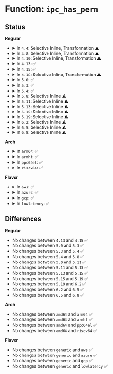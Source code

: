 # Function: <code>ipc_has_perm</code>

## Status
<b>Regular</b>
<ul>
<li>
<details>
<summary>In <code>4.4</code>: Selective Inline, Transformation ⚠️</summary>

**Collision:** Unique Static

**Inline:** Selective

**Transformation:** True

**Instances:**

```
In security/selinux/hooks.c (ffffffff81346290)
Location: security/selinux/hooks.c:5196
Inline: True
Direct callers:
  - security/selinux/hooks.c:selinux_sem_semop
  - security/selinux/hooks.c:selinux_shm_shmat
  - security/selinux/hooks.c:selinux_ipc_permission
```
**Symbols:**

```
ffffffff81346290-ffffffff813462fc: ipc_has_perm.isra.28 (STB_LOCAL)
```
</details>
</li>
<li>
<details>
<summary>In <code>4.8</code>: Selective Inline, Transformation ⚠️</summary>

**Collision:** Unique Static

**Inline:** Selective

**Transformation:** True

**Instances:**

```
In security/selinux/hooks.c (ffffffff8137b9e0)
Location: security/selinux/hooks.c:5340
Inline: True
Direct callers:
  - security/selinux/hooks.c:selinux_ipc_permission
  - security/selinux/hooks.c:selinux_sem_semop
  - security/selinux/hooks.c:selinux_shm_shmat
```
**Symbols:**

```
ffffffff8137b9e0-ffffffff8137ba4c: ipc_has_perm.isra.29 (STB_LOCAL)
```
</details>
</li>
<li>
<details>
<summary>In <code>4.10</code>: Selective Inline, Transformation ⚠️</summary>

**Collision:** Unique Static

**Inline:** Selective

**Transformation:** True

**Instances:**

```
In security/selinux/hooks.c (ffffffff81391e50)
Location: security/selinux/hooks.c:5421
Inline: True
Direct callers:
  - security/selinux/hooks.c:selinux_ipc_permission
  - security/selinux/hooks.c:selinux_sem_semop
  - security/selinux/hooks.c:selinux_shm_shmat
```
**Symbols:**

```
ffffffff81391e50-ffffffff81391ebc: ipc_has_perm.isra.31 (STB_LOCAL)
```
</details>
</li>
<li>
<details>
<summary>In <code>4.13</code>: ✅</summary>

```c
int ipc_has_perm(struct kern_ipc_perm *ipc_perms, u32 perms);
```

**Collision:** Unique Static

**Inline:** No

**Transformation:** False

**Instances:**

```
In security/selinux/hooks.c (ffffffff813a3d20)
Location: security/selinux/hooks.c:5367
Inline: False
Direct callers:
  - security/selinux/hooks.c:selinux_ipc_permission
  - security/selinux/hooks.c:selinux_ipc_permission
  - security/selinux/hooks.c:selinux_sem_semop
  - security/selinux/hooks.c:selinux_shm_shmat
```
**Symbols:**

```
ffffffff813a3d20-ffffffff813a3d92: ipc_has_perm (STB_LOCAL)
```
</details>
</li>
<li>
<details>
<summary>In <code>4.15</code>: ✅</summary>

```c
int ipc_has_perm(struct kern_ipc_perm *ipc_perms, u32 perms);
```

**Collision:** Unique Static

**Inline:** No

**Transformation:** False

**Instances:**

```
In security/selinux/hooks.c (ffffffff813c9d00)
Location: security/selinux/hooks.c:5382
Inline: False
Direct callers:
  - security/selinux/hooks.c:selinux_ipc_permission
  - security/selinux/hooks.c:selinux_ipc_permission
  - security/selinux/hooks.c:selinux_sem_semop
  - security/selinux/hooks.c:selinux_shm_shmat
```
**Symbols:**

```
ffffffff813c9d00-ffffffff813c9d72: ipc_has_perm (STB_LOCAL)
```
</details>
</li>
<li>
<details>
<summary>In <code>4.18</code>: Selective Inline, Transformation ⚠️</summary>

**Collision:** Unique Static

**Inline:** Selective

**Transformation:** True

**Instances:**

```
In security/selinux/hooks.c (ffffffff813fb040)
Location: security/selinux/hooks.c:5953
Inline: True
Direct callers:
  - security/selinux/hooks.c:selinux_ipc_permission
  - security/selinux/hooks.c:selinux_sem_semop
  - security/selinux/hooks.c:selinux_shm_shmat
```
**Symbols:**

```
ffffffff813fb040-ffffffff813fb0b2: ipc_has_perm.isra.39 (STB_LOCAL)
```
</details>
</li>
<li>
<details>
<summary>In <code>5.0</code>: ✅</summary>

```c
int ipc_has_perm(struct kern_ipc_perm *ipc_perms, u32 perms);
```

**Collision:** Unique Static

**Inline:** No

**Transformation:** False

**Instances:**

```
In security/selinux/hooks.c (ffffffff81414ee0)
Location: security/selinux/hooks.c:5645
Inline: False
Direct callers:
  - security/selinux/hooks.c:selinux_ipc_permission
  - security/selinux/hooks.c:selinux_ipc_permission
  - security/selinux/hooks.c:selinux_sem_semop
  - security/selinux/hooks.c:selinux_shm_shmat
```
**Symbols:**

```
ffffffff81414ee0-ffffffff81414f57: ipc_has_perm (STB_LOCAL)
```
</details>
</li>
<li>
<details>
<summary>In <code>5.3</code>: ✅</summary>

```c
int ipc_has_perm(struct kern_ipc_perm *ipc_perms, u32 perms);
```

**Collision:** Unique Static

**Inline:** No

**Transformation:** False

**Instances:**

```
In security/selinux/hooks.c (ffffffff81442820)
Location: security/selinux/hooks.c:5844
Inline: False
Direct callers:
  - security/selinux/hooks.c:selinux_ipc_permission
  - security/selinux/hooks.c:selinux_ipc_permission
  - security/selinux/hooks.c:selinux_sem_semop
  - security/selinux/hooks.c:selinux_shm_shmat
```
**Symbols:**

```
ffffffff81442820-ffffffff81442897: ipc_has_perm (STB_LOCAL)
```
</details>
</li>
<li>
<details>
<summary>In <code>5.4</code>: ✅</summary>

```c
int ipc_has_perm(struct kern_ipc_perm *ipc_perms, u32 perms);
```

**Collision:** Unique Static

**Inline:** No

**Transformation:** False

**Instances:**

```
In security/selinux/hooks.c (ffffffff8145c2f0)
Location: security/selinux/hooks.c:5902
Inline: False
Direct callers:
  - security/selinux/hooks.c:selinux_ipc_permission
  - security/selinux/hooks.c:selinux_ipc_permission
  - security/selinux/hooks.c:selinux_sem_semop
  - security/selinux/hooks.c:selinux_shm_shmat
```
**Symbols:**

```
ffffffff8145c2f0-ffffffff8145c36f: ipc_has_perm (STB_LOCAL)
```
</details>
</li>
<li>
<details>
<summary>In <code>5.8</code>: Selective Inline ⚠️</summary>

```c
int ipc_has_perm(struct kern_ipc_perm *ipc_perms, u32 perms);
```

**Collision:** Unique Static

**Inline:** Selective

**Transformation:** False

**Instances:**

```
In security/selinux/hooks.c (ffffffff814b488c)
Location: security/selinux/hooks.c:5900
Inline: True
Inline callers:
  - security/selinux/hooks.c:selinux_sem_semop
  - security/selinux/hooks.c:selinux_shm_shmat
Direct callers:
  - security/selinux/hooks.c:selinux_ipc_permission
  - security/selinux/hooks.c:selinux_ipc_permission
  - security/selinux/hooks.c:selinux_sem_semctl
  - security/selinux/hooks.c:selinux_shm_shmctl
```
**Symbols:**

```
ffffffff814af7a0-ffffffff814af81f: ipc_has_perm (STB_LOCAL)
```
</details>
</li>
<li>
<details>
<summary>In <code>5.11</code>: Selective Inline ⚠️</summary>

```c
int ipc_has_perm(struct kern_ipc_perm *ipc_perms, u32 perms);
```

**Collision:** Unique Static

**Inline:** Selective

**Transformation:** False

**Instances:**

```
In security/selinux/hooks.c (ffffffff814d2013)
Location: security/selinux/hooks.c:5916
Inline: True
Inline callers:
  - security/selinux/hooks.c:selinux_sem_semop
  - security/selinux/hooks.c:selinux_shm_shmat
Direct callers:
  - security/selinux/hooks.c:selinux_ipc_permission
  - security/selinux/hooks.c:selinux_ipc_permission
  - security/selinux/hooks.c:selinux_sem_semctl
  - security/selinux/hooks.c:selinux_shm_shmctl
```
**Symbols:**

```
ffffffff814cd240-ffffffff814cd2bf: ipc_has_perm (STB_LOCAL)
```
</details>
</li>
<li>
<details>
<summary>In <code>5.13</code>: Selective Inline ⚠️</summary>

```c
int ipc_has_perm(struct kern_ipc_perm *ipc_perms, u32 perms);
```

**Collision:** Unique Static

**Inline:** Selective

**Transformation:** False

**Instances:**

```
In security/selinux/hooks.c (ffffffff814d86b3)
Location: security/selinux/hooks.c:6080
Inline: True
Inline callers:
  - security/selinux/hooks.c:selinux_sem_semop
  - security/selinux/hooks.c:selinux_shm_shmat
Direct callers:
  - security/selinux/hooks.c:selinux_ipc_permission
  - security/selinux/hooks.c:selinux_ipc_permission
  - security/selinux/hooks.c:selinux_sem_semctl
  - security/selinux/hooks.c:selinux_shm_shmctl
```
**Symbols:**

```
ffffffff814d3840-ffffffff814d38bf: ipc_has_perm (STB_LOCAL)
```
</details>
</li>
<li>
<details>
<summary>In <code>5.15</code>: Selective Inline ⚠️</summary>

```c
int ipc_has_perm(struct kern_ipc_perm *ipc_perms, u32 perms);
```

**Collision:** Unique Static

**Inline:** Selective

**Transformation:** False

**Instances:**

```
In security/selinux/hooks.c (ffffffff815314e3)
Location: security/selinux/hooks.c:6065
Inline: True
Inline callers:
  - security/selinux/hooks.c:selinux_sem_semop
  - security/selinux/hooks.c:selinux_shm_shmat
Direct callers:
  - security/selinux/hooks.c:selinux_ipc_permission
  - security/selinux/hooks.c:selinux_ipc_permission
  - security/selinux/hooks.c:selinux_sem_semctl
  - security/selinux/hooks.c:selinux_shm_shmctl
```
**Symbols:**

```
ffffffff8152c500-ffffffff8152c57f: ipc_has_perm (STB_LOCAL)
```
</details>
</li>
<li>
<details>
<summary>In <code>5.19</code>: Selective Inline ⚠️</summary>

```c
int ipc_has_perm(struct kern_ipc_perm *ipc_perms, u32 perms);
```

**Collision:** Unique Static

**Inline:** Selective

**Transformation:** False

**Instances:**

```
In security/selinux/hooks.c (ffffffff815c8773)
Location: security/selinux/hooks.c:5964
Inline: True
Inline callers:
  - security/selinux/hooks.c:selinux_sem_semop
  - security/selinux/hooks.c:selinux_shm_shmat
Direct callers:
  - security/selinux/hooks.c:selinux_ipc_permission
  - security/selinux/hooks.c:selinux_ipc_permission
  - security/selinux/hooks.c:selinux_sem_semctl
  - security/selinux/hooks.c:selinux_shm_shmctl
```
**Symbols:**

```
ffffffff815c2650-ffffffff815c2701: ipc_has_perm (STB_LOCAL)
```
</details>
</li>
<li>
<details>
<summary>In <code>6.2</code>: Selective Inline ⚠️</summary>

```c
int ipc_has_perm(struct kern_ipc_perm *ipc_perms, u32 perms);
```

**Collision:** Unique Static

**Inline:** Selective

**Transformation:** False

**Instances:**

```
In security/selinux/hooks.c (ffffffff816758c3)
Location: security/selinux/hooks.c:5979
Inline: True
Inline callers:
  - security/selinux/hooks.c:selinux_sem_semop
  - security/selinux/hooks.c:selinux_shm_shmat
Direct callers:
  - security/selinux/hooks.c:selinux_ipc_permission
  - security/selinux/hooks.c:selinux_ipc_permission
  - security/selinux/hooks.c:selinux_sem_semctl
  - security/selinux/hooks.c:selinux_shm_shmctl
```
**Symbols:**

```
ffffffff8166ee50-ffffffff8166ef01: ipc_has_perm (STB_LOCAL)
```
</details>
</li>
<li>
<details>
<summary>In <code>6.5</code>: Selective Inline ⚠️</summary>

```c
int ipc_has_perm(struct kern_ipc_perm *ipc_perms, u32 perms);
```

**Collision:** Unique Static

**Inline:** Selective

**Transformation:** False

**Instances:**

```
In security/selinux/hooks.c (ffffffff816ada5e)
Location: security/selinux/hooks.c:5932
Inline: True
Inline callers:
  - security/selinux/hooks.c:selinux_sem_semop
  - security/selinux/hooks.c:selinux_shm_shmat
Direct callers:
  - security/selinux/hooks.c:selinux_ipc_permission
  - security/selinux/hooks.c:selinux_ipc_permission
  - security/selinux/hooks.c:selinux_sem_semctl
  - security/selinux/hooks.c:selinux_shm_shmctl
  - security/selinux/hooks.c:selinux_shm_shmctl
```
**Symbols:**

```
ffffffff816a7470-ffffffff816a751d: ipc_has_perm (STB_LOCAL)
```
</details>
</li>
<li>
<details>
<summary>In <code>6.8</code>: Selective Inline ⚠️</summary>

```c
int ipc_has_perm(struct kern_ipc_perm *ipc_perms, u32 perms);
```

**Collision:** Unique Static

**Inline:** Selective

**Transformation:** False

**Instances:**

```
In security/selinux/hooks.c (ffffffff816eaaee)
Location: security/selinux/hooks.c:6017
Inline: True
Inline callers:
  - security/selinux/hooks.c:selinux_sem_semop
  - security/selinux/hooks.c:selinux_shm_shmat
Direct callers:
  - security/selinux/hooks.c:selinux_ipc_permission
  - security/selinux/hooks.c:selinux_ipc_permission
  - security/selinux/hooks.c:selinux_sem_semctl
  - security/selinux/hooks.c:selinux_shm_shmctl
  - security/selinux/hooks.c:selinux_shm_shmctl
```
**Symbols:**

```
ffffffff816e3ec0-ffffffff816e3f70: ipc_has_perm (STB_LOCAL)
```
</details>
</li>
</ul>
<b>Arch</b>
<ul>
<li>
<details>
<summary>In <code>arm64</code>: ✅</summary>

```c
int ipc_has_perm(struct kern_ipc_perm *ipc_perms, u32 perms);
```

**Collision:** Unique Static

**Inline:** No

**Transformation:** False

**Instances:**

```
In security/selinux/hooks.c (ffff800010548ec0)
Location: security/selinux/hooks.c:5902
Inline: False
Direct callers:
  - security/selinux/hooks.c:selinux_ipc_permission
  - security/selinux/hooks.c:selinux_sem_semop
  - security/selinux/hooks.c:selinux_shm_shmat
```
**Symbols:**

```
ffff800010548ec0-ffff800010548f70: ipc_has_perm (STB_LOCAL)
```
</details>
</li>
<li>
<details>
<summary>In <code>armhf</code>: ✅</summary>

```c
int ipc_has_perm(struct kern_ipc_perm *ipc_perms, u32 perms);
```

**Collision:** Unique Static

**Inline:** No

**Transformation:** False

**Instances:**

```
In security/selinux/hooks.c (c06febb0)
Location: security/selinux/hooks.c:5902
Inline: False
Direct callers:
  - security/selinux/hooks.c:selinux_ipc_permission
  - security/selinux/hooks.c:selinux_ipc_permission
  - security/selinux/hooks.c:selinux_sem_semop
  - security/selinux/hooks.c:selinux_shm_shmat
```
**Symbols:**

```
c06febb0-c06fec6c: ipc_has_perm (STB_LOCAL)
```
</details>
</li>
<li>
<details>
<summary>In <code>ppc64el</code>: ✅</summary>

```c
int ipc_has_perm(struct kern_ipc_perm *ipc_perms, u32 perms);
```

**Collision:** Unique Static

**Inline:** No

**Transformation:** False

**Instances:**

```
In security/selinux/hooks.c (c0000000006a0300)
Location: security/selinux/hooks.c:5902
Inline: False
Direct callers:
  - security/selinux/hooks.c:selinux_ipc_permission
  - security/selinux/hooks.c:selinux_ipc_permission
  - security/selinux/hooks.c:selinux_sem_semop
  - security/selinux/hooks.c:selinux_shm_shmat
```
**Symbols:**

```
c0000000006a0300-c0000000006a03b4: ipc_has_perm (STB_LOCAL)
```
</details>
</li>
<li>
<details>
<summary>In <code>riscv64</code>: ✅</summary>

```c
int ipc_has_perm(struct kern_ipc_perm *ipc_perms, u32 perms);
```

**Collision:** Unique Static

**Inline:** No

**Transformation:** False

**Instances:**

```
In security/selinux/hooks.c (ffffffe0003a3fe8)
Location: security/selinux/hooks.c:5902
Inline: False
Direct callers:
  - security/selinux/hooks.c:selinux_ipc_permission
  - security/selinux/hooks.c:selinux_ipc_permission
  - security/selinux/hooks.c:selinux_ipc_permission
  - security/selinux/hooks.c:selinux_sem_semop
  - security/selinux/hooks.c:selinux_shm_shmat
```
**Symbols:**

```
ffffffe0003a3fe8-ffffffe0003a4050: ipc_has_perm (STB_LOCAL)
```
</details>
</li>
</ul>
<b>Flavor</b>
<ul>
<li>
<details>
<summary>In <code>aws</code>: ✅</summary>

```c
int ipc_has_perm(struct kern_ipc_perm *ipc_perms, u32 perms);
```

**Collision:** Unique Static

**Inline:** No

**Transformation:** False

**Instances:**

```
In security/selinux/hooks.c (ffffffff814548d0)
Location: security/selinux/hooks.c:5902
Inline: False
Direct callers:
  - security/selinux/hooks.c:selinux_ipc_permission
  - security/selinux/hooks.c:selinux_ipc_permission
  - security/selinux/hooks.c:selinux_sem_semop
  - security/selinux/hooks.c:selinux_shm_shmat
```
**Symbols:**

```
ffffffff814548d0-ffffffff8145494f: ipc_has_perm (STB_LOCAL)
```
</details>
</li>
<li>
<details>
<summary>In <code>azure</code>: ✅</summary>

```c
int ipc_has_perm(struct kern_ipc_perm *ipc_perms, u32 perms);
```

**Collision:** Unique Static

**Inline:** No

**Transformation:** False

**Instances:**

```
In security/selinux/hooks.c (ffffffff81445310)
Location: security/selinux/hooks.c:5902
Inline: False
Direct callers:
  - security/selinux/hooks.c:selinux_ipc_permission
  - security/selinux/hooks.c:selinux_ipc_permission
  - security/selinux/hooks.c:selinux_sem_semop
  - security/selinux/hooks.c:selinux_shm_shmat
```
**Symbols:**

```
ffffffff81445310-ffffffff8144538f: ipc_has_perm (STB_LOCAL)
```
</details>
</li>
<li>
<details>
<summary>In <code>gcp</code>: ✅</summary>

```c
int ipc_has_perm(struct kern_ipc_perm *ipc_perms, u32 perms);
```

**Collision:** Unique Static

**Inline:** No

**Transformation:** False

**Instances:**

```
In security/selinux/hooks.c (ffffffff81450970)
Location: security/selinux/hooks.c:5902
Inline: False
Direct callers:
  - security/selinux/hooks.c:selinux_ipc_permission
  - security/selinux/hooks.c:selinux_ipc_permission
  - security/selinux/hooks.c:selinux_sem_semop
  - security/selinux/hooks.c:selinux_shm_shmat
```
**Symbols:**

```
ffffffff81450970-ffffffff814509ef: ipc_has_perm (STB_LOCAL)
```
</details>
</li>
<li>
<details>
<summary>In <code>lowlatency</code>: ✅</summary>

```c
int ipc_has_perm(struct kern_ipc_perm *ipc_perms, u32 perms);
```

**Collision:** Unique Static

**Inline:** No

**Transformation:** False

**Instances:**

```
In security/selinux/hooks.c (ffffffff81467ed0)
Location: security/selinux/hooks.c:5902
Inline: False
Direct callers:
  - security/selinux/hooks.c:selinux_ipc_permission
  - security/selinux/hooks.c:selinux_ipc_permission
  - security/selinux/hooks.c:selinux_sem_semop
  - security/selinux/hooks.c:selinux_shm_shmat
```
**Symbols:**

```
ffffffff81467ed0-ffffffff81467f4f: ipc_has_perm (STB_LOCAL)
```
</details>
</li>
</ul>

## Differences
<b>Regular</b>
<ul>
<li>
No changes between <code>4.13</code> and <code>4.15</code> ✅
</li>
<li>
No changes between <code>5.0</code> and <code>5.3</code> ✅
</li>
<li>
No changes between <code>5.3</code> and <code>5.4</code> ✅
</li>
<li>
No changes between <code>5.4</code> and <code>5.8</code> ✅
</li>
<li>
No changes between <code>5.8</code> and <code>5.11</code> ✅
</li>
<li>
No changes between <code>5.11</code> and <code>5.13</code> ✅
</li>
<li>
No changes between <code>5.13</code> and <code>5.15</code> ✅
</li>
<li>
No changes between <code>5.15</code> and <code>5.19</code> ✅
</li>
<li>
No changes between <code>5.19</code> and <code>6.2</code> ✅
</li>
<li>
No changes between <code>6.2</code> and <code>6.5</code> ✅
</li>
<li>
No changes between <code>6.5</code> and <code>6.8</code> ✅
</li>
</ul>
<b>Arch</b>
<ul>
<li>
No changes between <code>amd64</code> and <code>arm64</code> ✅
</li>
<li>
No changes between <code>amd64</code> and <code>armhf</code> ✅
</li>
<li>
No changes between <code>amd64</code> and <code>ppc64el</code> ✅
</li>
<li>
No changes between <code>amd64</code> and <code>riscv64</code> ✅
</li>
</ul>
<b>Flavor</b>
<ul>
<li>
No changes between <code>generic</code> and <code>aws</code> ✅
</li>
<li>
No changes between <code>generic</code> and <code>azure</code> ✅
</li>
<li>
No changes between <code>generic</code> and <code>gcp</code> ✅
</li>
<li>
No changes between <code>generic</code> and <code>lowlatency</code> ✅
</li>
</ul>
